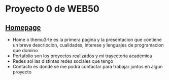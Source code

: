 # Proyecto 0 de WEB50

## [Homepage](themuerte.github.io/cs50w-project0/)

- Home o themu3rte es la primera pagina y la presentacion que contiene un breve descripcion, cualidades, interese y lenguajes de programacion que domino
- Portafolio son los proyectos realizados y mi trayectoria academica
- Redes sol las distintas redes sociales que tengo
- Contacto es donde se me podra contactar para trabajar juntos en algun proyecto
